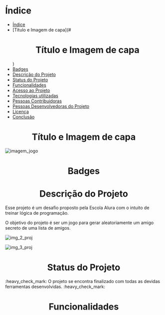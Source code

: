 # Índice 

* [Índice](#índice)
* [Título e Imagem de capa](#<h1 align="center"> Título e Imagem de capa </h1>)
* [Badges](#badges)
* [Descrição do Projeto](#descrição-do-projeto)
* [Status do Projeto](#status-do-Projeto)
* [Funcionalidades](#funcionalidades-e-demonstração-da-aplicação)
* [Acesso ao Projeto](#acesso-ao-projeto)
* [Tecnologias utilizadas](#tecnologias-utilizadas)
* [Pessoas Contribuidoras](#pessoas-contribuidoras)
* [Pessoas Desenvolvedoras do Projeto](#pessoas-desenvolvedoras)
* [Licença](#licença)
* [Conclusão](#conclusão)

# <h1 align="center"> Título e Imagem de capa </h1>

![imagem_jogo](https://github.com/user-attachments/assets/c2e3f5a0-9b06-4d0d-b3fc-8eb78487e77b)

<h1 align="center"> Badges </h1>

<h1 align="center"> Descrição do Projeto </h1>
  Esse projeto é um desafio proposto pela Escola Alura com o intuito de treinar lógica de programação.
  
  O objetivo do projeto é ser um jogo para gerar aleatoriamente um amigo secreto de uma lista de amigos.
  
![img_2_proj](https://github.com/user-attachments/assets/1c01ae4b-f92a-4c22-9d18-a0272e54c435)

![img_3_proj](https://github.com/user-attachments/assets/78b871e5-33dd-4363-becf-cc1819f07130)

<h1 align="center"> Status do Projeto </h1>
  :heavy_check_mark: O projeto se encontra finalizado com todas as devidas ferramentas desenvolvidas. :heavy_check_mark:

<h1 align="center"> Funcionalidades </h1>
  


